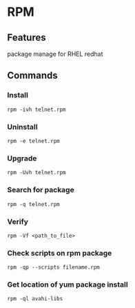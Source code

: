# RPM

## Features
package manage for RHEL redhat

## Commands

### Install
`rpm -ivh telnet.rpm`

### Uninstall
`rpm -e telnet.rpm`

### Upgrade
`rpm -Uvh telnet.rpm`

### Search for package
`rpm -q telnet.rpm`

### Verify
`rpm -Vf <path_to_file>`

### Check scripts on rpm package

`rpm -qp --scripts filename.rpm`

### Get location of yum package install

`rpm -ql avahi-libs`
